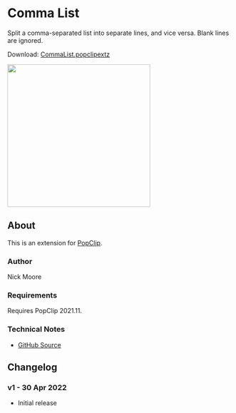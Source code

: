 # Comma List

Split a comma-separated list into separate lines, and vice versa. Blank lines are ignored.

Download: [CommaList.popclipextz](https://github.com/pilotmoon/PopClip-Extensions/raw/master/extensions/CommaList.popclipextz)

<img src="https://raw.githubusercontent.com/pilotmoon/PopClip-Extensions/master/source/CommaList/CommaList-demo.gif" width="320px">

## About

This is an extension for [PopClip](https://pilotmoon.com/popclip/).

### Author

Nick Moore

### Requirements

Requires PopClip 2021.11.

### Technical Notes

* [GitHub Source](https://github.com/pilotmoon/PopClip-Extensions/tree/master/source/CommaList)

## Changelog

### v1 - 30 Apr 2022

* Initial release
